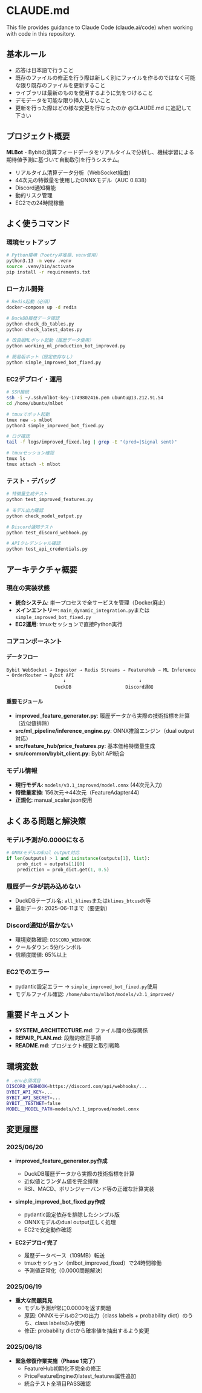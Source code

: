 # CLAUDE.md

This file provides guidance to Claude Code (claude.ai/code) when working with code in this repository.

## 基本ルール
- 応答は日本語で行うこと
- 既存のファイルの修正を行う際は新しく別にファイルを作るのではなく可能な限り既存のファイルを更新すること
- ライブラリは最新のものを使用するように気をつけること
- デモデータを可能な限り挿入しないこと
- 更新を行った際はどの様な変更を行なったのか @CLAUDE.md に追記して下さい

## プロジェクト概要

**MLBot** - Bybitの清算フィードデータをリアルタイムで分析し、機械学習による期待値予測に基づいて自動取引を行うシステム。

- リアルタイム清算データ分析（WebSocket経由）
- 44次元の特徴量を使用したONNXモデル（AUC 0.838）
- Discord通知機能
- 動的リスク管理
- EC2での24時間稼働

## よく使うコマンド

### 環境セットアップ
```bash
# Python環境（Poetry非推奨、venv使用）
python3.13 -m venv .venv
source .venv/bin/activate
pip install -r requirements.txt
```

### ローカル開発
```bash
# Redis起動（必須）
docker-compose up -d redis

# DuckDB履歴データ確認
python check_db_tables.py
python check_latest_dates.py

# 改良版MLボット起動（履歴データ使用）
python working_ml_production_bot_improved.py

# 簡易版ボット（設定依存なし）
python simple_improved_bot_fixed.py
```

### EC2デプロイ・運用
```bash
# SSH接続
ssh -i ~/.ssh/mlbot-key-1749802416.pem ubuntu@13.212.91.54
cd /home/ubuntu/mlbot

# tmuxでボット起動
tmux new -s mlbot
python3 simple_improved_bot_fixed.py

# ログ確認
tail -f logs/improved_fixed.log | grep -E "(pred=|Signal sent)"

# tmuxセッション確認
tmux ls
tmux attach -t mlbot
```

### テスト・デバッグ
```bash
# 特徴量生成テスト
python test_improved_features.py

# モデル出力確認
python check_model_output.py

# Discord通知テスト
python test_discord_webhook.py

# APIクレデンシャル確認
python test_api_credentials.py
```

## アーキテクチャ概要

### 現在の実装状態
- **統合システム**: 単一プロセスで全サービスを管理（Docker廃止）
- **メインエントリー**: `main_dynamic_integration.py`または`simple_improved_bot_fixed.py`
- **EC2運用**: tmuxセッションで直接Python実行

### コアコンポーネント

#### データフロー
```
Bybit WebSocket → Ingestor → Redis Streams → FeatureHub → ML Inference → OrderRouter → Bybit API
                     ↓                           ↓
                  DuckDB                    Discord通知
```

#### 重要モジュール
- **improved_feature_generator.py**: 履歴データから実際の技術指標を計算（近似値排除）
- **src/ml_pipeline/inference_engine.py**: ONNX推論エンジン（dual output対応）
- **src/feature_hub/price_features.py**: 基本価格特徴量生成
- **src/common/bybit_client.py**: Bybit API統合

### モデル情報
- **現行モデル**: `models/v3.1_improved/model.onnx` (44次元入力)
- **特徴量変換**: 156次元→44次元（FeatureAdapter44）
- **正規化**: manual_scaler.json使用

## よくある問題と解決策

### モデル予測が0.0000になる
```python
# ONNXモデルのdual output対応
if len(outputs) > 1 and isinstance(outputs[1], list):
    prob_dict = outputs[1][0]
    prediction = prob_dict.get(1, 0.5)
```

### 履歴データが読み込めない
- DuckDBテーブル名: `all_klines`または`klines_btcusdt`等
- 最新データ: 2025-06-11まで（要更新）

### Discord通知が届かない
- 環境変数確認: `DISCORD_WEBHOOK`
- クールダウン: 5分/シンボル
- 信頼度閾値: 65%以上

### EC2でのエラー
- pydantic設定エラー → `simple_improved_bot_fixed.py`使用
- モデルファイル確認: `/home/ubuntu/mlbot/models/v3.1_improved/`

## 重要ドキュメント
- **SYSTEM_ARCHITECTURE.md**: ファイル間の依存関係
- **REPAIR_PLAN.md**: 段階的修正手順
- **README.md**: プロジェクト概要と取引戦略

## 環境変数
```bash
# .env必須項目
DISCORD_WEBHOOK=https://discord.com/api/webhooks/...
BYBIT_API_KEY=...
BYBIT_API_SECRET=...
BYBIT__TESTNET=false
MODEL__MODEL_PATH=models/v3.1_improved/model.onnx
```

## 変更履歴

### 2025/06/20
- **improved_feature_generator.py作成**
  - DuckDB履歴データから実際の技術指標を計算
  - 近似値とランダム値を完全排除
  - RSI、MACD、ボリンジャーバンド等の正確な計算実装

- **simple_improved_bot_fixed.py作成**
  - pydantic設定依存を排除したシンプル版
  - ONNXモデルのdual output正しく処理
  - EC2で安定動作確認

- **EC2デプロイ完了**
  - 履歴データベース（109MB）転送
  - tmuxセッション（mlbot_improved_fixed）で24時間稼働
  - 予測値正常化（0.0000問題解決）

### 2025/06/19
- **重大な問題発見**
  - モデル予測が常に0.0000を返す問題
  - 原因: ONNXモデルの2つの出力（class labels + probability dict）のうち、class labelsのみ使用
  - 修正: probability dictから確率値を抽出するよう変更

### 2025/06/18
- **緊急修復作業実施（Phase 1完了）**
  - FeatureHub初期化不完全の修正
  - PriceFeatureEngineのlatest_features属性追加
  - 統合テスト全項目PASS確認